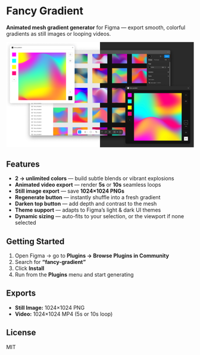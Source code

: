 # Fancy Gradient

**Animated mesh gradient generator** for Figma — export smooth, colorful gradients as still images or looping videos.  

![cover](fancy-gradient-cover.png)  

## Features

- **2 → unlimited colors** — build subtle blends or vibrant explosions  
- **Animated video export** — render **5s** or **10s** seamless loops  
- **Still image export** — save **1024×1024 PNGs**  
- **Regenerate button** — instantly shuffle into a fresh gradient  
- **Darken top button** — add depth and contrast to the mesh  
- **Theme support** — adapts to Figma’s light & dark UI themes  
- **Dynamic sizing** — auto-fits to your selection, or the viewport if none selected  

## Getting Started

1. Open Figma → go to **Plugins → Browse Plugins in Community**  
2. Search for **“fancy-gradient”**  
3. Click **Install**  
4. Run from the **Plugins** menu and start generating

## Exports

- **Still Image:** 1024×1024 PNG  
- **Video:** 1024×1024 MP4 (5s or 10s loop)  

## License

MIT